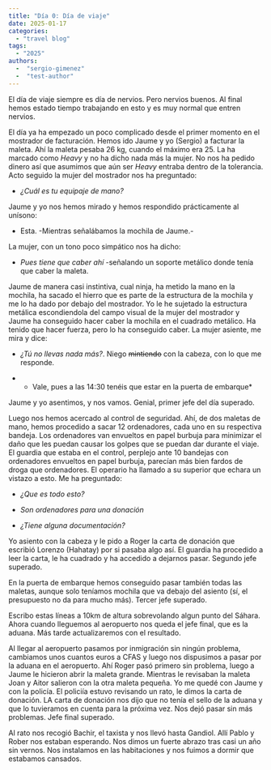 ```yaml
---
title: "Día 0: Día de viaje"
date: 2025-01-17
categories: 
  - "travel blog"
tags:
  - "2025"
authors:
  -  "sergio-gimenez"
  -  "test-author"
---
```


El día de viaje siempre es día de nervios. Pero nervios buenos. Al final hemos estado tiempo trabajando en esto y es muy normal que entren nervios. 

El día ya ha empezado un poco complicado desde el primer momento en el mostrador de facturación. Hemos ido Jaume y yo (Sergio) a facturar la maleta. Ahí la maleta pesaba 26 kg, cuando el máximo era 25. La ha marcado como *Heavy* y no ha dicho nada más la mujer. No nos ha pedido dinero así que asumimos que aún ser *Heavy* entraba dentro de la tolerancia. Acto seguido la mujer del mostrador nos ha preguntado:

* *¿Cuál es tu equipaje de mano?*

Jaume y yo nos hemos mirado y hemos respondido prácticamente al unísono:

* Esta. -Mientras señalábamos la mochila de Jaume.-

La mujer, con un tono poco simpático nos ha dicho:

* *Pues tiene que caber ahí* -señalando un soporte metálico donde tenía que caber la maleta.

Jaume de manera casi instintiva, cual ninja, ha metido la mano en la mochila, ha sacado el hierro que es parte de la estructura de la mochila y me lo ha dado por debajo del mostrador. Yo le he sujetado la estructura metálica escondiendola del campo visual de la mujer del mostrador y Jaume ha conseguido hacer caber la mochila en el cuadrado metálico. Ha tenido que hacer fuerza, pero lo ha conseguido caber. La mujer asiente, me mira y dice:

* *¿Tú no llevas nada más?*. Niego ~~mintiendo~~ con la cabeza, con lo que me responde.

* * Vale, pues a las 14:30 tenéis que estar en la puerta de embarque*

Jaume y yo asentimos, y nos vamos. Genial, primer jefe del día superado.

Luego nos hemos acercado al control de seguridad. Ahí, de dos maletas de mano, hemos procedido a sacar 12 ordenadores, cada uno en su respectiva bandeja. Los ordenadores van envueltos en papel burbuja para minimizar el daño que les puedan causar los golpes que se puedan dar durante el viaje. El guardia que estaba en el control, perplejo ante 10 bandejas con ordenadores envueltos en papel burbuja, parecían más bien fardos de droga que ordenadores. El operario ha llamado a su superior que echara un vistazo a esto. Me ha preguntado:

* *¿Que es todo esto?*

* *Son ordenadores para una donación*

* *¿Tiene alguna documentación?* 

Yo asiento con la cabeza y le pido a Roger la carta de donación que escribió Lorenzo (Hahatay) por si pasaba algo así. El guardia ha procedido a leer la carta, le ha cuadrado y ha accedido a dejarnos pasar. Segundo jefe superado.

En la puerta de embarque hemos conseguido pasar también todas las maletas, aunque solo teníamos mochila que va debajo del asiento (sí, el presupuesto no da para mucho más). Tercer jefe superado.

Escribo estas líneas a 10km de altura sobrevolando algun punto del Sáhara. Ahora cuando lleguemos al aeropuerto nos queda el jefe final, que es la aduana. Más tarde actualizaremos con el resultado.

Al llegar al aeropuerto pasamos por inmigración sin ningún problema, cambiamos unos cuantos euros a CFAS y luego nos dispusimos a pasar por la aduana en el aeropuerto. Ahí Roger pasó primero sin problema, luego a Jaume le hicieron abrir la maleta grande. Mientras le revisaban la maleta Joan y Aitor salieron con la otra maleta pequeña. Yo me quedé con Jaume y con la policía. El policiía estuvo revisando un rato, le dimos la carta de donación. LA carta de donación nos dijo que no tenía el sello de la aduana y que lo tuvieramos en cuenta para la próxima vez. Nos dejó pasar sin más problemas. Jefe final superado.

Al rato nos recogió Bachir, el taxista y nos llevó hasta Gandiol. Allí Pablo y Rober nos estaban esperando. Nos dimos un fuerte abrazo tras casi un año sin vernos. Nos instalamos en las habitaciones y nos fuimos a dormir que estabamos cansados.
